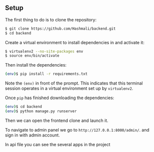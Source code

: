 
## Setup

The first thing to do is to clone the repository:

```sh
$ git clone https://github.com/Hashmali/backend.git
$ cd backend
```

Create a virtual environment to install dependencies in and activate it:

```sh
$ virtualenv2 --no-site-packages env
$ source env/bin/activate
```

Then install the dependencies:

```sh
(env)$ pip install -r requirements.txt
```
Note the `(env)` in front of the prompt. This indicates that this terminal
session operates in a virtual environment set up by `virtualenv2`.

Once `pip` has finished downloading the dependencies:
```sh
(env)$ cd backend
(env)$ python manage.py runserver
```
Then we can open the frontend clone and launch it.

To navigate to admin panel we go to `http://127.0.0.1:8000/admin/`.
and sign in with admin account.

In api file you can see the several apps in the project 
